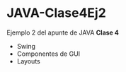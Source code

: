 # JAVA-Clase4Ej2

<p>Ejemplo 2 del apunte de JAVA <b>Clase 4</b> </p>
<ul>
  <li> Swing </li>
  <li> Componentes de GUI</li>
  <li> Layouts</li>
</ul>
